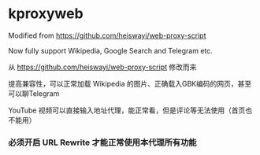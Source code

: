 # kproxyweb
Modified from https://github.com/heiswayi/web-proxy-script

Now fully support Wikipedia, Google Search and Telegram etc.

从 https://github.com/heiswayi/web-proxy-script 修改而来

提高兼容性，可以正常加载 Wikipedia 的图片、正确载入GBK编码的网页，甚至可以聊Telegram

YouTube 视频可以直接输入地址代理，能正常看，但是评论等无法使用（首页也不能用）

### 必须开启 URL Rewrite 才能正常使用本代理所有功能
